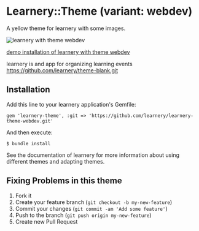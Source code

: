 # Learnery::Theme (variant: webdev)

A yellow theme for learnery with some images.

![learnery with theme webdev](http://learnery.github.io/images/screenshot-2.png) 

[demo installation of learnery with theme webdev](http://limitless-tor-9264.herokuapp.com/)

learnery is and app for organizing learning events
https://github.com/learnery/theme-blank.git

## Installation

Add this line to your learnery application's Gemfile:

    gem 'learnery-theme', :git => 'https://github.com/learnery/learnery-theme-webdev.git'

And then execute:

    $ bundle install

See the documentation of learnery for more information about
using different themes and adapting themes.


## Fixing Problems in this theme

1. Fork it
2. Create your feature branch (`git checkout -b my-new-feature`)
3. Commit your changes (`git commit -am 'Add some feature'`)
4. Push to the branch (`git push origin my-new-feature`)
5. Create new Pull Request

